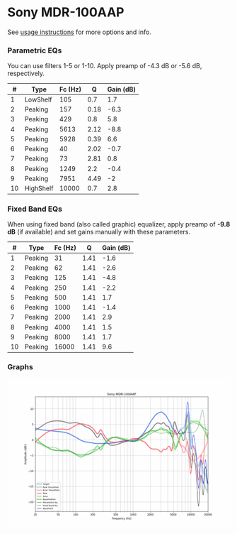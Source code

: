 # Sony MDR-100AAP
See [usage instructions](https://github.com/jaakkopasanen/AutoEq#usage) for more options and info.

### Parametric EQs
You can use filters 1-5 or 1-10. Apply preamp of -4.3 dB or -5.6 dB, respectively.

|   # | Type      |   Fc (Hz) |    Q |   Gain (dB) |
|-----|-----------|-----------|------|-------------|
|   1 | LowShelf  |       105 | 0.7  |         1.7 |
|   2 | Peaking   |       157 | 0.18 |        -6.3 |
|   3 | Peaking   |       429 | 0.8  |         5.8 |
|   4 | Peaking   |      5613 | 2.12 |        -8.8 |
|   5 | Peaking   |      5928 | 0.39 |         6.6 |
|   6 | Peaking   |        40 | 2.02 |        -0.7 |
|   7 | Peaking   |        73 | 2.81 |         0.8 |
|   8 | Peaking   |      1249 | 2.2  |        -0.4 |
|   9 | Peaking   |      7951 | 4.49 |        -2   |
|  10 | HighShelf |     10000 | 0.7  |         2.8 |

### Fixed Band EQs
When using fixed band (also called graphic) equalizer, apply preamp of **-9.8 dB** (if available) and set gains manually with these parameters.

|   # | Type    |   Fc (Hz) |    Q |   Gain (dB) |
|-----|---------|-----------|------|-------------|
|   1 | Peaking |        31 | 1.41 |        -1.6 |
|   2 | Peaking |        62 | 1.41 |        -2.6 |
|   3 | Peaking |       125 | 1.41 |        -4.8 |
|   4 | Peaking |       250 | 1.41 |        -2.2 |
|   5 | Peaking |       500 | 1.41 |         1.7 |
|   6 | Peaking |      1000 | 1.41 |        -1.4 |
|   7 | Peaking |      2000 | 1.41 |         2.9 |
|   8 | Peaking |      4000 | 1.41 |         1.5 |
|   9 | Peaking |      8000 | 1.41 |         1.7 |
|  10 | Peaking |     16000 | 1.41 |         9.6 |

### Graphs
![](./Sony%20MDR-100AAP.png)
